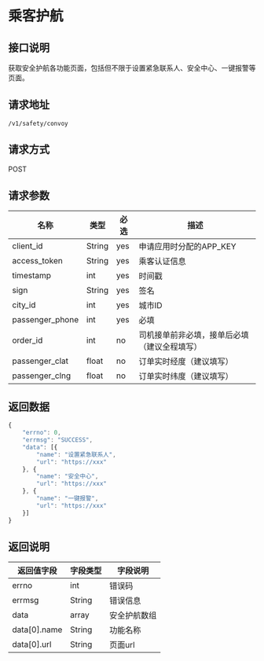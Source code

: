 # 乘客护航

## 接口说明

获取安全护航各功能页面，包括但不限于设置紧急联系人、安全中心、一键报警等页面。

## 请求地址

`/v1/safety/convoy`

## 请求方式

POST

## 请求参数

| 名称            | 类型   | 必选 | 描述                                         |
| --------------- | ------ | ---- | -------------------------------------------- |
| client_id       | String | yes  | 申请应用时分配的APP_KEY                      |
| access_token    | String | yes  | 乘客认证信息                                 |
| timestamp       | int    | yes  | 时间戳                                       |
| sign            | String | yes  | 签名                                         |
| city_id         | int    | yes  | 城市ID                                       |
| passenger_phone | int    | yes  | 必填                                         |
| order_id        | int    | no   | 司机接单前非必填，接单后必填（建议全程填写） |
| passenger_clat  | float  | no   | 订单实时经度（建议填写）                     |
| passenger_clng  | float  | no   | 订单实时纬度（建议填写）                     |

## 返回数据

```js
{
    "errno": 0,
    "errmsg": "SUCCESS",
    "data": [{
        "name": "设置紧急联系人",
        "url": "https://xxx"
    }, {
        "name": "安全中心",
        "url": "https://xxx"
    }, {
        "name": "一键报警",
        "url": "https://xxx"
    }]
}
```

## 返回说明

| 返回值字段   | 字段类型 | 字段说明     |
| ------------ | -------- | ------------ |
| errno        | int      | 错误码       |
| errmsg       | String   | 错误信息     |
| data         | array    | 安全护航数组 |
| data[0].name | String   | 功能名称     |
| data[0].url  | String   | 页面url      |